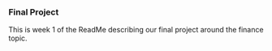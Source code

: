 ### Final Project

This is week 1 of the ReadMe describing our final project around the finance topic. 
